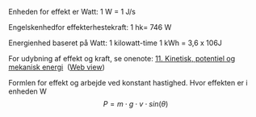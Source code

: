 Enheden for effekt er Watt: 1 W = 1 J/s

Engelskenhedfor effekterhestekraft: 1 hk= 746 W

Energienhed baseret på Watt: 1 kilowatt-time 1 kWh = 3,6 x 106J

For udybning af effekt og kraft, se onenote:
[11. Kinetisk, potentiel og mekanisk energi](onenote:https://aarhusuniversitet-my.sharepoint.com/personal/au79994_uni_au_dk/Documents/Klassenotesbøger/2022F%20Fysik%20B%20Herning/_Indholdsbibliotek/1.%20Mekanisk%20fysik.one#11.%20Kinetisk,%20potentiel%20og%20mekanisk%20energi&section-id={9F8B2727-7405-461B-875C-EB2AB1CBD3A4}&page-id={3BA5891C-80D8-D54B-94AF-4DDB6C70D0AB}&end)  ([Web view](https://aarhusuniversitet-my.sharepoint.com/personal/au79994_uni_au_dk/_layouts/OneNote.aspx?id=%2Fpersonal%2Fau79994_uni_au_dk%2FDocuments%2FKlassenotesb%C3%B8ger%2F2022F%20Fysik%20B%20Herning&wd=target%28_Indholdsbibliotek%2F1.%20Mekanisk%20fysik.one%7C9F8B2727-7405-461B-875C-EB2AB1CBD3A4%2F11.%20Kinetisk%2C%20potentiel%20og%20mekanisk%20energi%7C3BA5891C-80D8-D54B-94AF-4DDB6C70D0AB%2F%29))

Formlen for effekt og arbejde ved konstant hastighed. Hvor effekten er i enheden W $$P=m\cdot g\cdot v\cdot sin(\theta)$$